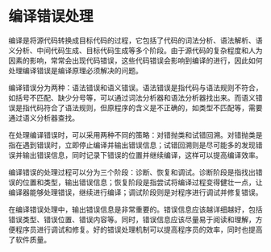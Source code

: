 # 编译错误处理

编译是将源代码转换成目标代码的过程，它包括了代码的词法分析、语法解析、语义分析、中间代码生成、目标代码生成等多个阶段。由于源代码的复杂程度和人为因素的影响，常常会出现代码错误，这些代码错误会影响到编译的进行，因此如何处理编译错误是编译原理必须解决的问题。

编译错误分为两种：语法错误和语义错误。语法错误是指代码与语法规则不符合，如括号不匹配、缺少分号等，可以通过词法分析器和语法分析器找出来。而语义错误是指代码符合了语法规则，但原程序的含义是不正确的，如类型不匹配等，需要通过语义分析器查找。

在处理编译错误时，可以采用两种不同的策略：对错抛类和试错回溯。对错抛类是指在遇到错误时，立即停止编译并输出错误信息；试错回溯则是尽可能多的发现错误并输出错误信息，同时记录下错误的位置并继续编译，这样可以提高编译效率。

编译错误的处理过程可以分为三个阶段：诊断、恢复和调试。诊断阶段是指找出错误的位置和类型，输出错误信息；恢复阶段是指尝试将编译过程变得健壮一点，让编译器能够处理错误，继续进行编译；调试阶段则是对程序进行调试并修复错误。

在编译错误处理中，输出错误信息是非常重要的。错误信息应该越详细越好，包括错误类型、错误位置、错误内容等。同时，错误信息应该尽量易于阅读和理解，方便程序员进行调试和修复。好的错误处理机制可以提高程序员的效率，同时也提高了软件质量。